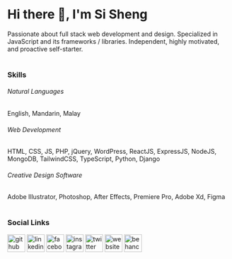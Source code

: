 # Hi there 👋, I'm Si Sheng
Passionate about full stack web development and design. Specialized in JavaScript and its frameworks / libraries. Independent, highly motivated, and proactive self-starter.<br><br>

### Skills
###### Natural Languages
English, Mandarin, Malay<br>

###### Web Development
HTML, CSS, JS, PHP, jQuery, WordPress, ReactJS, ExpressJS, NodeJS, MongoDB, TailwindCSS, TypeScript, Python, Django<br>

###### Creative Design Software
Adobe Illustrator, Photoshop, After Effects, Premiere Pro, Adobe Xd, Figma<br><br>

### Social Links
[<img src='https://cdn.jsdelivr.net/npm/simple-icons@3.0.1/icons/github.svg' alt='github' height='40'>](https://github.com/sisheng1998)
[<img src='https://cdn.jsdelivr.net/npm/simple-icons@3.0.1/icons/linkedin.svg' alt='linkedin' height='40'>](https://www.linkedin.com/in/sisheng1998/)
[<img src='https://cdn.jsdelivr.net/npm/simple-icons@3.0.1/icons/facebook.svg' alt='facebook' height='40'>](https://www.facebook.com/SteammerSheng)
[<img src='https://cdn.jsdelivr.net/npm/simple-icons@3.0.1/icons/instagram.svg' alt='instagram' height='40'>](https://www.instagram.com/steammer_sheng/)
[<img src='https://cdn.jsdelivr.net/npm/simple-icons@3.0.1/icons/twitter.svg' alt='twitter' height='40'>](https://twitter.com/sisheng1998)
[<img src='https://cdn.jsdelivr.net/npm/simple-icons@3.0.1/icons/icloud.svg' alt='website' height='40'>](https://sisheng.my)
[<img src='https://cdn.jsdelivr.net/npm/simple-icons@3.0.1/icons/behance.svg' alt='behance' height='40'>](https://www.behance.net/sisheng1998)  
